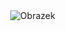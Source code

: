 
<style>
  body {
    display: flex;
    justify-content: center;
    align-items: center;
    height: 100vh;
    margin: 0;
  }
  img {
    max-width: 100%; /* Maksymalna szerokość obrazka */
    height: auto; /* Zachowanie proporcji */
  }
</style>
</head>
<body>
  <img src="[URL_OBRAZKA](https://i.imgur.com/y1ddS4Y.gif)https://i.imgur.com/y1ddS4Y.gif" alt="Obrazek">
</body>
